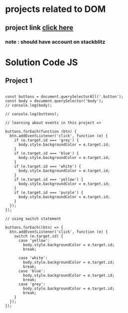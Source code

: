# projects related to DOM

## project link [click here](https://stackblitz.com/edit/dom-project-chaiaurcode-7rt7up?file=index.html)

### note : should have account on stackblitz

# Solution Code JS

## Project 1

```Javacript

const buttons = document.querySelectorAll('.button');
const body = document.querySelector('body');
// console.log(body);

// console.log(buttons);

// learning about events in this project =>

buttons.forEach(function (btn) {
  btn.addEventListener('click', function (e) {
    if (e.target.id === 'grey') {
      body.style.backgroundColor = e.target.id;
    }
    if (e.target.id === 'blue') {
      body.style.backgroundColor = e.target.id;
    }
    if (e.target.id === 'white') {
      body.style.backgroundColor = e.target.id;
    }
    if (e.target.id === 'yellow') {
      body.style.backgroundColor = e.target.id;
    }
    if (e.target.id === 'purple') {
      body.style.backgroundColor = e.target.id;
    }
  });
});

// using switch statement

buttons.forEach((btn) => {
  btn.addEventListener('click', function (e) {
    switch (e.target.id) {
      case 'yellow':
        body.style.backgroundColor = e.target.id;
        break;

      case 'white':
        body.style.backgroundColor = e.target.id;
        break;
      case 'blue':
        body.style.backgroundColor = e.target.id;
        break;
      case 'grey':
        body.style.backgroundColor = e.target.id;
        break;
    }
  });
});



```
